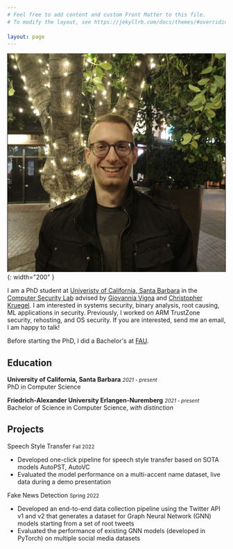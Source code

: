 ```yaml
---
# Feel free to add content and custom Front Matter to this file.
# To modify the layout, see https://jekyllrb.com/docs/themes/#overriding-theme-defaults

layout: page
---
```


![Picture](assets/logo.jpeg){: width="200" }

I am a PhD student at [Univeristy of California, Santa Barbara](https://www.ucsb.edu/) in the [Computer Security Lab](https://seclab.cs.ucsb.edu/) advised by [Giovannia Vigna](https://sites.cs.ucsb.edu/~vigna/) and [Christopher Kruegel](https://sites.cs.ucsb.edu/~chris/).
I am interested in systems security, binary analysis, root causing, ML applications in security.
Previously, I worked on ARM TrustZone security, rehosting, and OS security.
If you are interested, send me an email, I am happy to talk!

Before starting the PhD, I did a Bachelor's at [FAU](https://www.fau.eu/).

## Education
**University of California, Santa Barbara** <small>*2021 - present*</small> \
PhD in Computer Science

**Friedrich-Alexander University Erlangen-Nuremberg** <small>*2021 - present*</small> \
Bachelor of Science in Computer Science, *with distinction*

## Projects

Speech Style Transfer <small>Fall 2022</small>
* Developed one-click pipeline for speech style transfer based on SOTA models AutoPST, AutoVC
* Evaluated the model performance on a multi-accent name dataset, live data during a demo presentation

Fake News Detection <small>Spring 2022</small>
* Developed an end-to-end data collection pipeline using the Twitter API v1 and v2 that generates a dataset for Graph Neural Network (GNN) models starting from a set of root tweets
* Evaluated the performance of existing GNN models (developed in PyTorch) on multiple social media datasets
